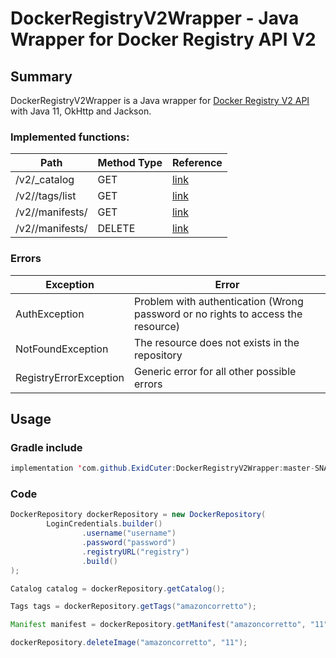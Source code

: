 # DockerRegistryV2Wrapper - Java Wrapper for Docker Registry API V2

## Summary

DockerRegistryV2Wrapper is a Java wrapper for [Docker Registry V2 API](https://docs.docker.com/registry/spec/api/) 
with Java 11, OkHttp and Jackson.

### Implemented functions:

| Path                             | Method Type | Reference                                                            |
|----------------------------------|-------------|----------------------------------------------------------------------|
| /v2/_catalog                     | GET         | [link](https://docs.docker.com/registry/spec/api/#catalog)           |
| /v2/<name>/tags/list             | GET         | [link](https://docs.docker.com/registry/spec/api/#tags)              |
| /v2/<name>/manifests/<reference> | GET         | [link](https://docs.docker.com/registry/spec/api/#manifest)          |
| /v2/<name>/manifests/<reference> | DELETE      | [link](https://docs.docker.com/registry/spec/api/#deleting-an-image) |

### Errors

| Exception              | Error                                                                            |
|------------------------|----------------------------------------------------------------------------------|
| AuthException          | Problem with authentication (Wrong password or no rights to access the resource) |
| NotFoundException      | The resource does not exists in the repository                                   |
| RegistryErrorException | Generic error for all other possible errors                                      |

## Usage

### Gradle include

```java
implementation 'com.github.ExidCuter:DockerRegistryV2Wrapper:master-SNAPSHOT'
```

### Code

```java
DockerRepository dockerRepository = new DockerRepository(
        LoginCredentials.builder()
                .username("username")
                .password("password")
                .registryURL("registry")
                .build()
);

Catalog catalog = dockerRepository.getCatalog();

Tags tags = dockerRepository.getTags("amazoncorretto");

Manifest manifest = dockerRepository.getManifest("amazoncorretto", "11");

dockerRepository.deleteImage("amazoncorretto", "11");
```
